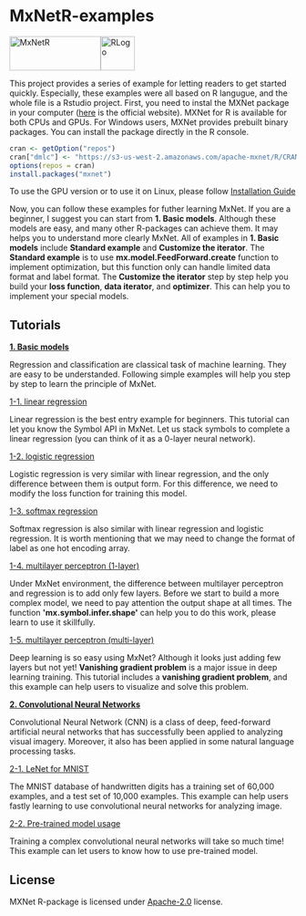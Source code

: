 # MxNetR-examples

<img src="https://raw.githubusercontent.com/dmlc/dmlc.github.io/master/img/logo-m/mxnetR.png" width="160" height="60" alt="MxNetR"/><img src="https://assets-cdn.github.com/images/topics/r.png?v=1508892931" width="60" height="60" alt="RLogo"/>

This project provides a series of example for letting readers to get started quickly. Especially, these examples were all based on R langugue, and the whole file is a Rstudio project. 
First, you need to instal the MXNet package in your computer ([here](https://mxnet.incubator.apache.org/get_started/windows_setup.html#install-mxnet-for-r) is the official website). MXNet for R is available for both CPUs and GPUs. For Windows users, MXNet provides prebuilt binary packages. You can install the package directly in the R console.

```r
cran <- getOption("repos")
cran["dmlc"] <- "https://s3-us-west-2.amazonaws.com/apache-mxnet/R/CRAN/"
options(repos = cran)
install.packages("mxnet")
```

To use the GPU version or to use it on Linux, please follow [Installation Guide](http://mxnet.io/get_started/install.html)

Now, you can follow these examples for futher learning MxNet. If you are a beginner, I suggest you can start from **1. Basic models**. Although these models are easy, and many other R-packages can achieve them. It may helps you to understand more clearly MxNet. All of examples in **1. Basic models** include **Standard example** and **Customize the iterator**. The **Standard example** is to use **mx.model.FeedForward.create** function to implement optimization, but this function only can handle limited data format and label format. The **Customize the iterator** step by step help you build your **loss function**, **data iterator**, and **optimizer**. This can help you to implement your special models.

Tutorials
-------

**[1. Basic models](https://github.com/xup6fup/MxNetR-examples/tree/master/1.%20Basic%20models)**

Regression and classification are classical task of machine learning. They are easy to be understanded. Following simple examples will help you step by step to learn the principle of MxNet.

[1-1. linear regression](https://github.com/xup6fup/MxNetR-examples/tree/master/1.%20Basic%20models/1.%20linear%20regression)

Linear regression is the best entry example for beginners. This tutorial can let you know the Symbol API in MxNet. Let us stack symbols to complete a linear regression (you can think of it as a 0-layer neural network).

[1-2. logistic regression](https://github.com/xup6fup/MxNetR-examples/tree/master/1.%20Basic%20models/2.%20logistic%20regression)

Logistic regression is very similar with linear regression, and the only difference between them is output form. For this difference, we need to modify the loss function for training this model.

[1-3. softmax regression](https://github.com/xup6fup/MxNetR-examples/tree/master/1.%20Basic%20models/3.%20softmax%20regression)

Softmax regression is also similar with linear regression and logistic regression. It is worth mentioning that we may need to change the format of label as one hot encoding array.

[1-4. multilayer perceptron (1-layer)](https://github.com/xup6fup/MxNetR-examples/tree/master/1.%20Basic%20models/4.%20multilayer%20perceptron%20(1-layer))

Under MxNet environment, the difference between multilayer perceptron and regression is to add only few layers. Before we start to build a more complex model, we need to pay attention the output shape at all times. The function **'mx.symbol.infer.shape'** can help you to do this work, please learn to use it skillfully.

[1-5. multilayer perceptron (multi-layer)](https://github.com/xup6fup/MxNetR-examples/tree/master/1.%20Basic%20models/5.%20multilayer%20perceptron%20(multi-layer))

Deep learning is so easy using MxNet? Although it looks just adding few layers but not yet! **Vanishing gradient problem** is a major issue in deep learning training. This tutorial includes a **vanishing gradient problem**, and this example can help users to visualize and solve this problem.

**[2. Convolutional Neural Networks](https://github.com/xup6fup/MxNetR-examples/tree/master/2.%20Convolutional%20Neural%20Networks)**

Convolutional Neural Network (CNN) is a class of deep, feed-forward artificial neural networks that has successfully been applied to analyzing visual imagery. Moreover, it also has been applied in some natural language processing tasks.

[2-1. LeNet for MNIST](https://github.com/xup6fup/MxNetR-examples/tree/master/2.%20Convolutional%20Neural%20Networks/1.%20LeNet%20for%20MNIST)

The MNIST database of handwritten digits has a training set of 60,000 examples, and a test set of 10,000 examples. This example can help users fastly learning to use convolutional neural networks for analyzing image.

[2-2. Pre-trained model usage](https://github.com/xup6fup/MxNetR-examples/tree/master/2.%20Convolutional%20Neural%20Networks/2.%20Pre-trained%20model%20usage)

Training a complex convolutional neural networks will take so much time! This example can let users to know how to use pre-trained model.

License
-------
MXNet R-package is licensed under [Apache-2.0](https://github.com/apache/incubator-mxnet/blob/master/R-package/LICENSE) license.
